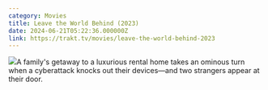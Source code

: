 ```yaml
---
category: Movies
title: Leave the World Behind (2023)
date: 2024-06-21T05:22:36.000000Z
link: https://trakt.tv/movies/leave-the-world-behind-2023
---
```


![](https://walter.trakt.tv/images/movies/000/568/646/fanarts/thumb/b7d5404d49.jpg)A family's getaway to a luxurious rental home takes an ominous turn when a cyberattack knocks out their devices—and two strangers appear at their door.